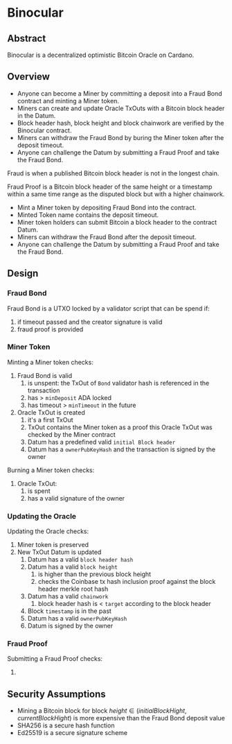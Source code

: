 # Binocular

## Abstract

Binocular is a decentralized optimistic Bitcoin Oracle on Cardano.

## Overview

- Anyone can become a Miner by committing a deposit into a Fraud Bond contract and minting a Miner token.
- Miners can create and update Oracle TxOuts with a Bitcoin block header in the Datum.
- Block header hash, block height and block chainwork are verified by the Binocular contract.
- Miners can withdraw the Fraud Bond by buring the Miner token after the deposit timeout.
- Anyone can challenge the Datum by submitting a Fraud Proof and take the Fraud Bond.

Fraud is when a published Bitcoin block header is not in the longest chain.

Fraud Proof is a Bitcoin block header of the same height or
a timestamp within a same time range as the disputed block but with a higher chainwork.

- Mint a Miner token by depositing Fraud Bond into the contract.
- Minted Token name contains the deposit timeout.
- Miner token holders can submit Bitcoin a block header to the contract Datum.
- Miners can withdraw the Fraud Bond after the deposit timeout.
- Anyone can challenge the Datum by submitting a Fraud Proof and take the Fraud Bond.

## Design

### Fraud Bond

Fraud Bond is a UTXO locked by a validator script that can be spend if:

1. if timeout passed and the creator signature is valid
2. fraud proof is provided

### Miner Token

Minting a Miner token checks:

1. Fraud Bond is valid
   1. is unspent: the TxOut of `Bond` validator hash is referenced in the transaction
   2. has > `minDeposit` ADA locked
   3. has timeout > `minTimeout` in the future
2. Oracle TxOut is created
   1. it's a first TxOut
   2. TxOut contains the Miner token as a proof this Oracle TxOut was checked by the Miner contract
   3. Datum has a predefined valid `initial Block header`
   4. Datum has a `ownerPubKeyHash` and the transaction is signed by the owner

Burning a Miner token checks:

1. Oracle TxOut:
   1. is spent
   2. has a valid signature of the owner

### Updating the Oracle

Updating the Oracle checks:

1. Miner token is preserved
2. New TxOut Datum is updated
   1. Datum has a valid `block header hash`
   2. Datum has a valid `block height`
      1. is higher than the previous block height
      2. checks the Coinbase tx hash inclusion proof against the block header merkle root hash
   3. Datum has a valid `chainwork`
      1. block header hash is < `target` according to the block header
   4. Block `timestamp` is in the past
   5. Datum has a valid `ownerPubKeyHash`
   6. Datum is signed by the owner

### Fraud Proof

Submitting a Fraud Proof checks:

1.

## Security Assumptions

- Mining a Bitcoin block for block $height ∈ (initialBlockHight, currentBlockHight)$
is more expensive than the Fraud Bond deposit value
- SHA256 is a secure hash function
- Ed25519 is a secure signature scheme
